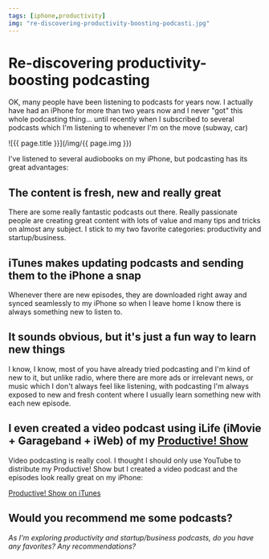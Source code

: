 ```yaml
---
tags: [iphone,productivity]
img: "re-discovering-productivity-boosting-podcasti.jpg"
---
```


# Re-discovering productivity-boosting podcasting


OK, many people have been listening to podcasts for years now. I actually have had an iPhone for more than two years now and I never "got" this whole podcasting thing... until recently when I subscribed to several podcasts which I'm listening to whenever I'm on the move (subway, car)

<!--More-->

![{{ page.title }}](/img/{{ page.img }})

I've listened to several audiobooks on my iPhone, but podcasting has its great advantages:

## The content is fresh, new and really great

There are some really fantastic podcasts out there. Really passionate people are creating great content with lots of value and many tips and tricks on almost any subject. I stick to my two favorite categories: productivity and startup/business.

## iTunes makes updating podcasts and sending them to the iPhone a snap

Whenever there are new episodes, they are downloaded right away and synced seamlessly to my iPhone so when I leave home I know there is always something new to listen to.

## It sounds obvious, but it's just a fun way to learn new things

I know, I know, most of you have already tried podcasting and I'm kind of new to it, but unlike radio, where there are more ads or irrelevant news, or music which I don't always feel like listening, with podcasting I'm always exposed to new and fresh content where I usually learn something new with each new episode.

## I even created a video podcast using iLife (iMovie + Garageband + iWeb) of my [Productive! Show](http://www.ProductiveShow.com)

Video podcasting is really cool. I thought I should only use YouTube to distribute my Productive! Show but I created a video podcast and the episodes look really great on my iPhone:

[Productive! Show on iTunes](http://itunes.apple.com/WebObjects/MZStore.woa/wa/viewPodcast?id=352259932)

## Would you recommend me some podcasts?

_As I'm exploring productivity and startup/business podcasts, do you have any favorites? Any recommendations?_
  



[n]: https://michael.gratis/nozbe